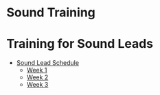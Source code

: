 # Sound Training

# Training for Sound Leads
* [Sound Lead Schedule](sound-lead-schedule.md)
  * [Week 1](sound-lead-schedule.md#week-one)
  * [Week 2](sound-lead-schedule.md#week-two)
  * [Week 3](sound-lead-schedule.md#week-three)
